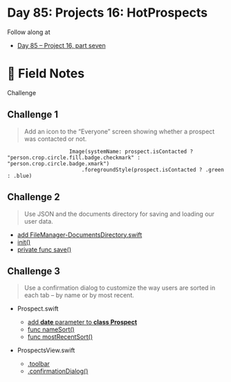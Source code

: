 # Day 85: Projects 16: HotProspects

Follow along at 
- [Day 85 – Project 16, part seven][1]

# 📒 Field Notes

Challenge
 
 
## Challenge 1

>Add an icon to the “Everyone” screen showing whether a prospect was contacted or not.

                        Image(systemName: prospect.isContacted ? "person.crop.circle.fill.badge.checkmark" : "person.crop.circle.badge.xmark")
                            .foregroundStyle(prospect.isContacted ? .green : .blue)



## Challenge 2

>Use JSON and the documents directory for saving and loading our user data.

- [add FileManager-DocumentsDirectory.swift][2]
- [init()][3]
- [private func save()][4]



## Challenge 3

>Use a confirmation dialog to customize the way users are sorted in each tab – by name or by most recent.

- Prospect.swift
  - [add **date** parameter to **class Prospect**][5]
  - [func nameSort()][6]
  - [func mostRecentSort()][7]
  
- ProspectsView.swift
  - [.toolbar][8]
  - [.confirmationDialog()][9]

[1]: https://www.hackingwithswift.com/100/swiftui/85
[2]: https://github.com/VisionAce/100DaysOfSwiftUI/blob/main/Day85/FileManager-DocumentsDirectory.swift
[3]: https://github.com/VisionAce/100DaysOfSwiftUI/blob/6806935f18c0032770efa5dbcc32eeb6d7415aa3/Day85/Model/Prospect.swift#L25C1-L43C6
[4]: https://github.com/VisionAce/100DaysOfSwiftUI/blob/6806935f18c0032770efa5dbcc32eeb6d7415aa3/Day85/Model/Prospect.swift#L45C1-L56C6
[5]: https://github.com/VisionAce/100DaysOfSwiftUI/blob/6806935f18c0032770efa5dbcc32eeb6d7415aa3/Day85/Model/Prospect.swift#L15
[6]: https://github.com/VisionAce/100DaysOfSwiftUI/blob/6806935f18c0032770efa5dbcc32eeb6d7415aa3/Day85/Model/Prospect.swift#L89C1-L95C6
[7]: https://github.com/VisionAce/100DaysOfSwiftUI/blob/6806935f18c0032770efa5dbcc32eeb6d7415aa3/Day85/Model/Prospect.swift#L97C1-L102C6
[8]: https://github.com/VisionAce/100DaysOfSwiftUI/blob/6806935f18c0032770efa5dbcc32eeb6d7415aa3/Day85/View/ProspectsView.swift#L86C1-L90C18
[9]: https://github.com/VisionAce/100DaysOfSwiftUI/blob/6806935f18c0032770efa5dbcc32eeb6d7415aa3/Day85/View/ProspectsView.swift#L96C1-L104C14

